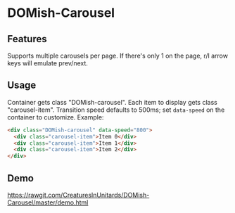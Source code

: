 # DOMish-Carousel

## Features
Supports multiple carousels per page. If there's only 1 on the page, r/l arrow keys will emulate prev/next.

## Usage
Container gets class "DOMish-carousel". Each item to display gets class "carousel-item". Transition speed defaults to 500ms; set ```data-speed``` on the container to customize. Example:

```html
<div class="DOMish-carousel" data-speed="800">
  <div class="carousel-item">Item 0</div>
  <div class="carousel-item">Item 1</div>
  <div class="carousel-item">Item 2</div>
</div>
```

## Demo
https://rawgit.com/CreaturesInUnitards/DOMish-Carousel/master/demo.html
